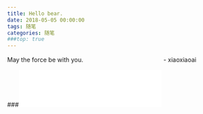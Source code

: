 ```yaml
---
title: Hello bear.
date: 2018-05-05 00:00:00
tags: 随笔
categories: 随笔
###top: true
---
```


May the force be with you.
　　　　　　　　　　　　　- xiaoxiaoai

###<iframe frameborder="no" border="0" marginwidth="0" marginheight="0" width=330 height=86 src="//music.163.com/outchain/player?type=2&id=1923424&auto=1&height=66"></iframe>
